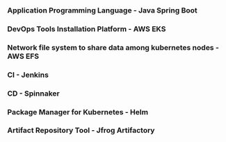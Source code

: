 ### Application Programming Language - Java Spring Boot
### DevOps Tools Installation Platform - AWS EKS
### Network file system to share data among kubernetes nodes - AWS EFS
### CI - Jenkins
### CD - Spinnaker
### Package Manager for Kubernetes - Helm
### Artifact Repository Tool - Jfrog Artifactory
